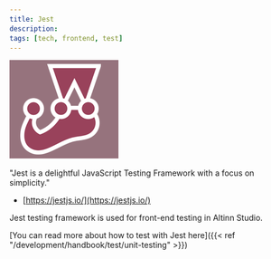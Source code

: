 ```yaml
---
title: Jest
description:
tags: [tech, frontend, test]
---
```


![Jest logo](jest-logo.png)

"Jest is a delightful JavaScript Testing Framework with a focus on simplicity."
- [https://jestjs.io/](https://jestjs.io/)

Jest testing framework is used for front-end testing in Altinn Studio.

[You can read more about how to test with Jest here]({{< ref "/development/handbook/test/unit-testing" >}})
